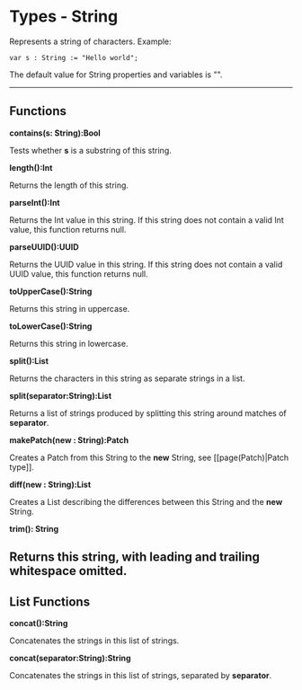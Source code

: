 # Types - String

Represents a string of characters. Example:

    var s : String := "Hello world";

The default value for String properties and variables is "".

---

Functions
----

**contains(s: String):Bool**

Tests whether **s** is a substring of this string.

**length():Int**

Returns the length of this string.

**parseInt():Int**

Returns the Int value in this string. If this string does not contain a valid Int value, this function returns null.

**parseUUID():UUID**
    
Returns the UUID value in this string. If this string does not contain a valid UUID value, this function returns null.

**toUpperCase():String**

Returns this string in uppercase.

**toLowerCase():String**

Returns this string in lowercase.

**split():List<String>**

Returns the characters in this string as separate strings in a list.

**split(separator:String):List<String>**

Returns a list of strings produced by splitting this string around matches of **separator**.

**makePatch(new : String):Patch**

Creates a Patch from this String to the **new** String, see [[page(Patch)|Patch type]].

**diff(new : String):List<String>**

Creates a List<String> describing the differences between this String and the **new** String.


**trim(): String**

Returns this string, with leading and trailing whitespace omitted.
---

List Functions
----

**concat():String**

Concatenates the strings in this list of strings.

**concat(separator:String):String**

Concatenates the strings in this list of strings, separated by **separator**.

